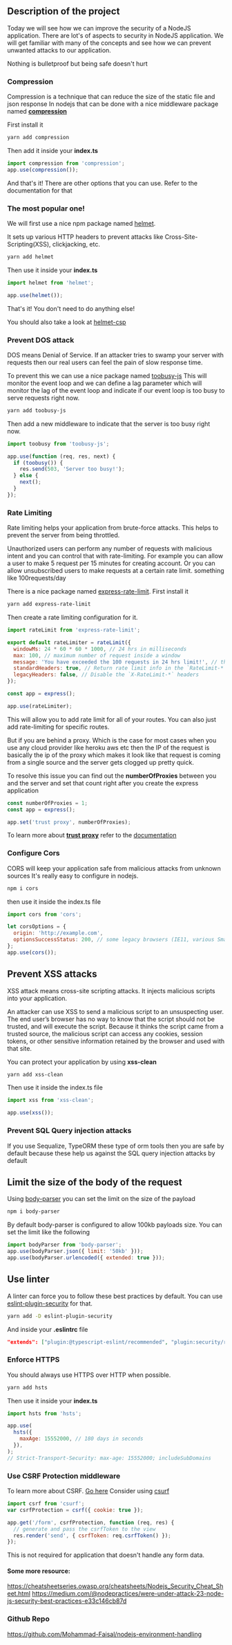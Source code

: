 ## Description of the project

Today we will see how we can improve the security of a NodeJS application. There are lot's of aspects to security in NodeJS application. We will get familiar with many of the concepts and see how we can prevent unwanted attacks to our application.

Nothing is bulletproof but being safe doesn't hurt

### Compression

Compression is a technique that can reduce the size of the static file and json response
In nodejs that can be done with a nice middleware package named [**compression**](https://www.npmjs.com/package/compression)

First install it

```sh
yarn add compression
```

Then add it inside your **index.ts**

```js
import compression from 'compression';
app.use(compression());
```

And that's it! There are other options that you can use. Refer to the documentation for that

### The most popular one!

We will first use a nice npm package named [helmet](https://www.npmjs.com/package/helmet).

It sets up various HTTP headers to prevent attacks like Cross-Site-Scripting(XSS), clickjacking, etc.

```sh
yarn add helmet
```

Then use it inside your **index.ts**

```js
import helmet from 'helmet';

app.use(helmet());
```

That's it! You don't need to do anything else!

You should also take a look at [helmet-csp](https://www.npmjs.com/package/helmet-csp)

### Prevent DOS attack

DOS means Denial of Service. If an attacker tries to swamp your server with requests then our real users can feel the pain of slow response time.

To prevent this we can use a nice package named [toobusy-js](https://www.npmjs.com/package/toobusy-js)
This will monitor the event loop and we can define a lag parameter which will monitor the lag of the event loop and indicate if our event loop is too busy to serve requests right now.

```sh
yarn add toobusy-js
```

Then add a new middleware to indicate that the server is too busy right now.

```js
import toobusy from 'toobusy-js';

app.use(function (req, res, next) {
  if (toobusy()) {
    res.send(503, 'Server too busy!');
  } else {
    next();
  }
});
```

### Rate Limiting

Rate limiting helps your application from brute-force attacks. This helps to prevent the server from being throttled.

Unauthorized users can perform any number of requests with malicious intent and you can control that with rate-limiting.
For example you can allow a user to make 5 request per 15 minutes for creating account.
Or you can allow unsubscribed users to make requests at a certain rate limit. something like 100requests/day

There is a nice package named [express-rate-limit](https://www.npmjs.com/package/express-rate-limit). First install it

```sh
yarn add express-rate-limit
```

Then create a rate limiting configuration for it.

```js
import rateLimit from 'express-rate-limit';

export default rateLimiter = rateLimit({
  windowMs: 24 * 60 * 60 * 1000, // 24 hrs in milliseconds
  max: 100, // maximum number of request inside a window
  message: 'You have exceeded the 100 requests in 24 hrs limit!', // the message when they exceed limit
  standardHeaders: true, // Return rate limit info in the `RateLimit-*` headers
  legacyHeaders: false, // Disable the `X-RateLimit-*` headers
});

const app = express();

app.use(rateLimiter);
```

This will allow you to add rate limit for all of your routes. You can also just add rate-limiting for specific routes.

But if you are behind a proxy. Which is the case for most cases when you use any cloud provider like heroku aws etc then the IP of the request is basically the ip of the proxy which makes it look like that request is coming from a single source and the server gets clogged up pretty quick.

To resolve this issue you can find out the **numberOfProxies** between you and the server and set that count right after you create the express application

```js
const numberOfProxies = 1;
const app = express();

app.set('trust proxy', numberOfProxies);
```

To learn more about [**trust proxy**](https://expressjs.com/en/guide/behind-proxies.html) refer to the [documentation](https://expressjs.com/en/guide/behind-proxies.html)

### Configure Cors

CORS will keep your application safe from malicious attacks from unknown sources
It's really easy to configure in nodejs.

```sh
npm i cors
```

then use it inside the index.ts file

```js
import cors from 'cors';

let corsOptions = {
  origin: 'http://example.com',
  optionsSuccessStatus: 200, // some legacy browsers (IE11, various SmartTVs) choke on 204
};
app.use(cors());
```

## Prevent XSS attacks

XSS attack means cross-site scripting attacks. It injects malicious scripts into your application.

An attacker can use XSS to send a malicious script to an unsuspecting user. The end user’s browser has no way to know that the script should not be trusted, and will execute the script. Because it thinks the script came from a trusted source, the malicious script can access any cookies, session tokens, or other sensitive information retained by the browser and used with that site.

You can protect your application by using **xss-clean**

```sh
yarn add xss-clean
```

Then use it inside the index.ts file

```js
import xss from 'xss-clean';

app.use(xss());
```

### Prevent SQL Query injection attacks

If you use Sequalize, TypeORM these type of orm tools then you are safe by default because these help us against the SQL query injection attacks by default

## Limit the size of the body of the request

Using [body-parser](https://github.com/expressjs/body-parser) you can set the limit on the size of the payload

```sh
npm i body-parser
```

By default body-parser is configured to allow 100kb payloads size. You can set the limit like the following

```js
import bodyParser from 'body-parser';
app.use(bodyParser.json({ limit: '50kb' }));
app.use(bodyParser.urlencoded({ extended: true }));
```

## Use linter

A linter can force you to follow these best practices by default. You can use [eslint-plugin-security](https://www.npmjs.com/package/eslint-plugin-security) for that.

```sh
yarn add -D eslint-plugin-security
```

And inside your **.eslintrc** file

```json
"extends": ["plugin:@typescript-eslint/recommended", "plugin:security/recommended"],
```

### Enforce HTTPS

You should always use HTTPS over HTTP when possible.

```sh
yarn add hsts
```

Then use it inside your **index.ts**

```js
import hsts from 'hsts';

app.use(
  hsts({
    maxAge: 15552000, // 180 days in seconds
  }),
);
// Strict-Transport-Security: max-age: 15552000; includeSubDomains
```

### Use CSRF Protection middleware

To learn more about CSRF. [Go here](https://github.com/pillarjs/understanding-csrf)
Consider using [csurf](https://github.com/expressjs/csurf)

```js
import csrf from 'csurf';
var csrfProtection = csrf({ cookie: true });

app.get('/form', csrfProtection, function (req, res) {
  // generate and pass the csrfToken to the view
  res.render('send', { csrfToken: req.csrfToken() });
});
```

This is not required for application that doesn't handle any form data.

#### Some more resource:

https://cheatsheetseries.owasp.org/cheatsheets/Nodejs_Security_Cheat_Sheet.html
https://medium.com/@nodepractices/were-under-attack-23-node-js-security-best-practices-e33c146cb87d

### Github Repo

https://github.com/Mohammad-Faisal/nodejs-environment-handling
